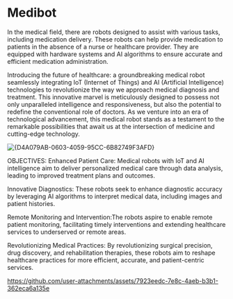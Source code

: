 # Medibot
In the medical field, there are robots designed to assist with various tasks, including medication delivery. These robots can help provide medication to patients in the absence of a nurse or healthcare provider. They are equipped with hardware systems and AI algorithms to ensure accurate and efficient medication administration.

Introducing the future of healthcare: a groundbreaking medical robot seamlessly integrating IoT (Internet of Things) and AI (Artificial Intelligence) technologies to revolutionize the way we approach medical diagnosis and treatment. This innovative marvel is meticulously designed to possess not only unparalleled intelligence and responsiveness, but also the potential to redefine the conventional role of doctors. As we venture into an era of technological advancement, this medical robot stands as a testament to the remarkable possibilities that await us at the intersection of medicine and cutting-edge technology.


![{D4A079AB-0603-4059-95CC-6B82749F3AFD}](https://github.com/user-attachments/assets/330c7a3b-242c-4806-81a9-780332406649)



OBJECTIVES:
Enhanced Patient Care: Medical robots with IoT and AI intelligence aim to deliver personalized medical care through data analysis, leading to improved treatment plans and outcomes.

Innovative Diagnostics: These robots seek to enhance diagnostic accuracy by leveraging AI algorithms to interpret medical data, including images and patient histories.

Remote Monitoring and Intervention:The robots aspire to enable remote patient monitoring, facilitating timely interventions and extending healthcare services to underserved or remote areas.

Revolutionizing Medical Practices: By revolutionizing surgical precision, drug discovery, and rehabilitation therapies, these robots aim to reshape healthcare practices for more efficient, accurate, and patient-centric services.





https://github.com/user-attachments/assets/7923eedc-7e8c-4aeb-b3b1-362eca6a135e

